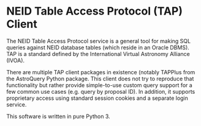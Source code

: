 NEID Table Access Protocol (TAP) Client
======================================

The NEID Table Access Protocol service is a general tool for making 
SQL queries against NEID database tables (which reside in an Oracle
DBMS).  TAP is a standard defined by the International Virtual 
Astronomy Alliance (IVOA).

There are multiple TAP client packages in existence (notably TAPPlus
from the AstroQuery Python package.  This client does not try to 
reproduce that functionality but rather provide simple-to-use custom
query support for a few common use cases (e.g. query by proposal ID).
In addition, it supports proprietary access using standard session
cookies and a separate login service.

This software is written in pure Python 3.  
